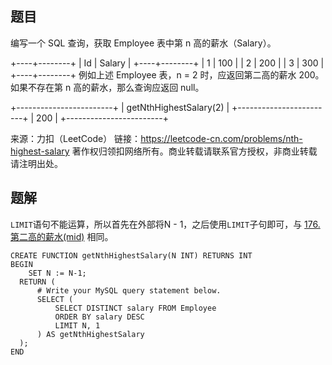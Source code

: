 ## 题目

编写一个 SQL 查询，获取 Employee 表中第 n 高的薪水（Salary）。

+----+--------+
| Id | Salary |
+----+--------+
| 1  | 100    |
| 2  | 200    |
| 3  | 300    |
+----+--------+
例如上述 Employee 表，n = 2 时，应返回第二高的薪水 200。如果不存在第 n 高的薪水，那么查询应返回 null。

+------------------------+
| getNthHighestSalary(2) |
+------------------------+
| 200                    |
+------------------------+

来源：力扣（LeetCode）
链接：https://leetcode-cn.com/problems/nth-highest-salary
著作权归领扣网络所有。商业转载请联系官方授权，非商业转载请注明出处。

## 题解

`LIMIT`语句不能运算，所以首先在外部将N - 1，之后使用`LIMIT`子句即可，与 [176.第二高的薪水(mid)](176.第二高的薪水(mid).md) 相同。

```mysql
CREATE FUNCTION getNthHighestSalary(N INT) RETURNS INT 
BEGIN
    SET N := N-1;
  RETURN (
      # Write your MySQL query statement below.
      SELECT (
          SELECT DISTINCT salary FROM Employee
          ORDER BY salary DESC
          LIMIT N, 1
      ) AS getNthHighestSalary
  );
END
```

 
